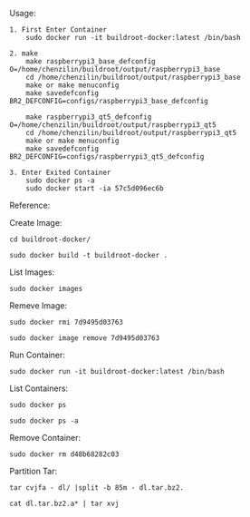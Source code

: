 Usage:

	1. First Enter Container
		sudo docker run -it buildroot-docker:latest /bin/bash

	2. make
		make raspberrypi3_base_defconfig O=/home/chenzilin/buildroot/output/raspberrypi3_base
		cd /home/chenzilin/buildroot/output/raspberrypi3_base
		make or make menuconfig
		make savedefconfig BR2_DEFCONFIG=configs/raspberrypi3_base_defconfig

		make raspberrypi3_qt5_defconfig O=/home/chenzilin/buildroot/output/raspberrypi3_qt5
		cd /home/chenzilin/buildroot/output/raspberrypi3_qt5
		make or make menuconfig
		make savedefconfig BR2_DEFCONFIG=configs/raspberrypi3_qt5_defconfig

	3. Enter Exited Container
		sudo docker ps -a
		sudo docker start -ia 57c5d096ec6b


Reference:

Create Image:

	cd buildroot-docker/

	sudo docker build -t buildroot-docker .

List Images:

	sudo docker images

Remeve Image:

	sudo docker rmi 7d9495d03763

	sudo docker image remove 7d9495d03763

Run Container:

	sudo docker run -it buildroot-docker:latest /bin/bash

List Containers:

	sudo docker ps

	sudo docker ps -a

Remove Container:

	sudo docker rm d48b68282c03

Partition Tar:

	tar cvjfa - dl/ |split -b 85m - dl.tar.bz2.

	cat dl.tar.bz2.a* | tar xvj
